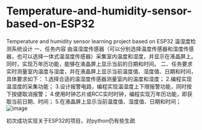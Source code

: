 # Temperature-and-humidity-sensor-based-on-ESP32
Temperature and humidity sensor learning project based on ESP32
温湿度检测系统设计
一、任务内容
由温湿度传感器（可以分别选择温度传感器和湿度传感器，也可以选择一体式温湿度传感器）采集室内温度和湿度，并显示在液晶屏上。同时，实现万年历功能，能够在液晶屏上显示当前的日期和时间。
二、任务要求
实时测量室内温度与湿度，并在液晶屏上显示当前温度值、湿度值、日期和时间，具体要求如下：
1.选择合适的温湿度传感器测量室内的温度和湿度；
2.编程实现温湿度的采集功能；
3.设计报警电路，编程实现温湿度上下限报警功能，同时按下按键取消报警；
4.使用时钟芯片或RCC实时时钟，编程实现万年历功能，即获取当前日期、时间；
5.在液晶屏上显示当前温度值、湿度值、日期和时间；
![image](https://github.com/user-attachments/assets/53220a4a-15d7-403d-9dd9-bcf762fd3a9d)


初次成功实现关于ESP32的项目，对python仍有些生疏
